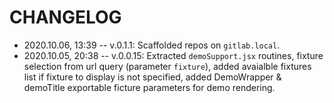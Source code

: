 # CHANGELOG

- 2020.10.06, 13:39 -- v.0.1.1: Scaffolded repos on `gitlab.local`.
- 2020.10.05, 20:38 -- v.0.0.15: Extracted `demoSupport.jsx` routines, fixture selection from url query (parameter `fixture`), added avaialble fixtures list if fixture to display is not specified, added DemoWrapper & demoTitle exportable ficture parameters for demo rendering.

<!--
 @changed 2020.10.06, 13:39
-->
